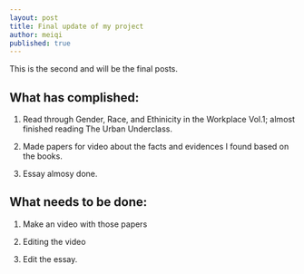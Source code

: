 ```yaml
---
layout: post
title: Final update of my project
author: meiqi
published: true
---
```


This is the second and will be the final posts.

## What has complished:

1. Read through Gender, Race, and Ethinicity in the Workplace Vol.1; almost finished reading The Urban Underclass.

2. Made papers for video about the facts and evidences I found based on the books.

3. Essay almosy done.

## What needs to be done:

1. Make an video with those papers

2. Editing the video

3. Edit the essay.


